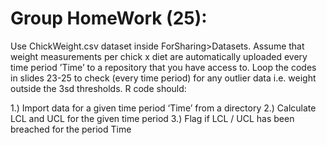 # Group HomeWork (25):

Use ChickWeight.csv dataset inside ForSharing>Datasets.  Assume that weight measurements per chick x diet are automatically uploaded every time period ’Time’ to a repository that you have access to.  Loop the codes in slides 23-25 to check (every time period) for any outlier data i.e. weight outside the 3sd thresholds. R code should:

1.) Import data for a given time period ‘Time’ from a directory
2.) Calculate LCL and UCL for the given time period
3.) Flag if LCL / UCL has been breached for the period Time
